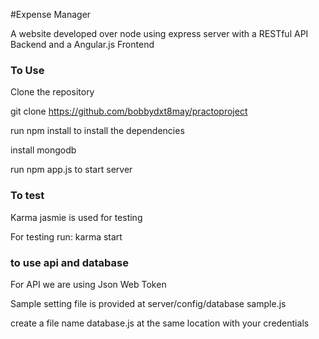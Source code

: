 
#Expense Manager

A website developed over node using express server with a RESTful API Backend and a Angular.js Frontend

### To Use
Clone the repository

git clone https://github.com/bobbydxt8may/practoproject

run npm install to install the dependencies

install mongodb

run npm app.js to start server

### To test

Karma jasmie is used for testing

For testing run: karma start

### to use api and database
For API we are using Json Web Token

Sample setting file is provided at server/config/database sample.js

create a file name database.js at the same location with your credentials

